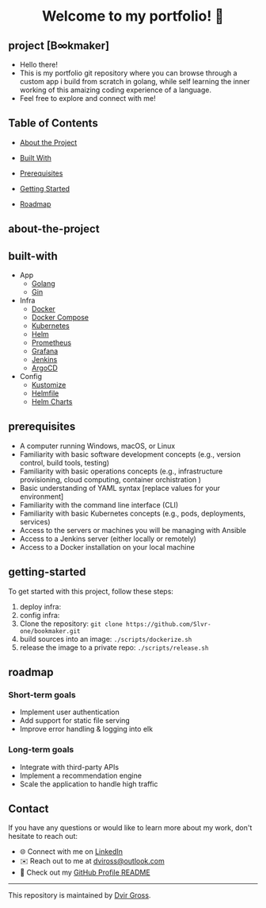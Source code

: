 # <center>Welcome to my portfolio! 👋</center>
<!-- # <p style="text-align:center">Welcome to my portfolio! 👋</p> -->

## project [B∞kmaker]

* Hello there! 
* This is my portfolio git repository where you can browse through a custom app i build from scratch in golang,
while self learning the inner working of this amaizing coding experience of a language.
* Feel free to explore and connect with me!

## Table of Contents

* [About the Project](#about-the-project)
* [Built With](#built-with)

* [Prerequisites](#prerequisites)
* [Getting Started](#getting-started)
* [Roadmap](#roadmap)


## about-the-project



## built-with
* App
  * [Golang](https://golang.org/)
  * [Gin](https://github.com/gin-gonic/gin)
  <!-- * [Gorm](https://gorm.io/) -->
  <!-- * [JWT](https://jwt.io/) -->
* Infra
  * [Docker](https://www.docker.com/)
  * [Docker Compose](https://docs.docker.com/compose/)
  * [Kubernetes](https://kubernetes.io/)
  * [Helm](https://helm.sh/)
  * [Prometheus](https://prometheus.io/)
  * [Grafana](https://grafana.com/)
  * [Jenkins](https://www.jenkins.io/)
  * [ArgoCD](https://argoproj.github.io/argo-cd/)
  <!-- * [ArgoCD Image Updater](https://github.com/argoproj-labs/argocd-image-updater) -->
  <!-- * [ArgoCD Notifications](https://argoproj-labs.github.io/argocd-notifications/) -->
* Config
  * [Kustomize](https://kustomize.io/)
  * [Helmfile](https://github.com/roboll/helmfile)
  * [Helm Charts](https://helm.sh/)
    
## prerequisites
<!-- TODO -->
* A computer running Windows, macOS, or Linux
* Familiarity with basic software development concepts (e.g., version control, build tools, testing)
* Familiarity with basic operations concepts (e.g., infrastructure provisioning, cloud computing, container orchistration )
* Basic understanding of YAML syntax [replace values for your environment]
* Familiarity with the command line interface (CLI)
* Familiarity with basic Kubernetes concepts (e.g., pods, deployments, services)
* Access to the servers or machines you will be managing with Ansible
* Access to a Jenkins server (either locally or remotely)
* Access to a Docker installation on your local machine
<!-- * Familiarity with basic Jenkins concepts (e.g., pipelines, jobs, agents) -->
<!-- * Basic understanding of programming concepts (e.g., variables, functions, control flow) -->
<!-- * Access to a Kubernetes cluster (e.g., Minikube, GKE, EKS) -->
<!-- - Familiarity with golang syntax and concepts -->
<!-- - Basic understanding of object-oriented programming -->

## getting-started
<!-- TODO -->
To get started with this project, follow these steps:
1. deploy infra:
2. config infra:
3. Clone the repository: `git clone https://github.com/Slvr-one/bookmaker.git`
4. build sources into an image: `./scripts/dockerize.sh`
5. release the image to a private repo: `./scripts/release.sh`

## roadmap
<!-- TODO -->
### Short-term goals
- Implement user authentication
- Add support for static file serving
- Improve error handling & logging into elk

### Long-term goals
- Integrate with third-party APIs
- Implement a recommendation engine
- Scale the application to handle high traffic

## Contact
If you have any questions or would like to learn more about my work, don't hesitate to reach out:

- 🌐 Connect with me on [LinkedIn](https://www.linkedin.com/in/dvir-gross-929252224/)
- ✉️ Reach out to me at [dviross@outlook.com](mailto:dviross@outlook.com)
- 🌟 Check out my [GitHub Profile README](https://github.com/Slvr-one/Slvr-one/blob/main/README.md)


---
This repository is maintained by [Dvir Gross](https://github.com/Slvr-one). 